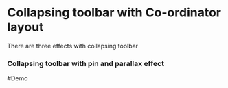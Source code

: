 # Collapsing toolbar with Co-ordinator layout
There are three effects with collapsing toolbar
### Collapsing toolbar with pin and parallax effect

#Demo
